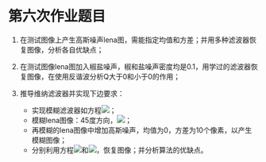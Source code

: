 # 第六次作业题目

1. 在测试图像上产生高斯噪声lena图，需能指定均值和方差；并用多种滤波器恢复图像，分析各自优缺点；

2. 在测试图像lena图加入椒盐噪声，椒和盐噪声密度均是0.1，用学过的滤波器恢复图像，在使用反谐波分析Q大于0和小于0的作用；

3. 推导维纳滤波器并实现下边要求：
    - 实现模糊滤波器如方程<img src="https://latex.codecogs.com/svg.image?%5Cinline%20%5Clarge%20H%5Cleft(%20u,v%20%5Cright)%20=%5Cfrac%7BT%7D%7B%5Cpi%20%5Cleft(%20ua&plus;vb%20%5Cright)%7D%5Csin%20%5Cleft%5B%20%5Cpi%20%5Cleft(%20ua&plus;vb%20%5Cright)%20%5Cright%5D%20e%5E%7B-j%5Cpi%20%5Cleft(%20ua&plus;vb%20%5Cright)%7D" />；
    - 模糊lena图像：45度方向，<img src="https://latex.codecogs.com/svg.image?%5Cinline%20%5Clarge%20T=1" />；
    - 再模糊的lena图像中增加高斯噪声，均值为0，方差为10个像素，以产生模糊图像；
    - 分别利用方程<img src="https://latex.codecogs.com/svg.image?%5Cinline%20%5Clarge%20%5Chat%7BF%7D%5Cleft(%20u,v%20%5Cright)%20=%5Cleft%5B%20%5Cfrac%7B1%7D%7BH%5Cleft(%20u,v%20%5Cright)%7D%5Ccdot%20%5Cfrac%7B%5Cleft%7C%20H%5Cleft(%20u,v%20%5Cright)%20%5Cright%7C%5E2%7D%7B%5Cleft%7C%20H%5Cleft(%20u,v%20%5Cright)%20%5Cright%7C%5E2&plus;K%7D%20%5Cright%5D%20%5Ccdot%20G%5Cleft(%20u,v%20%5Cright)%20" />和<img src="https://latex.codecogs.com/svg.image?%5Cinline%20%5Clarge%20%5Chat%7BF%7D%5Cleft(%20u,v%20%5Cright)%20=%5Cleft%5B%20%5Cfrac%7BH%5E*%5Cleft(%20u,v%20%5Cright)%7D%7B%5Cleft%7C%20H%5Cleft(%20u,v%20%5Cright)%20%5Cright%7C%5E2&plus;%5Cgamma%20%5Cleft%7C%20P%5Cleft(%20u,v%20%5Cright)%20%5Cright%7C%5E2%7D%20%5Cright%5D%20%5Ccdot%20G%5Cleft(%20u,v%20%5Cright)%20" />，恢复图像；并分析算法的优缺点。
